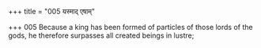 +++
title = "005 यस्माद् एषाम्"

+++
005	Because a king has been formed of particles of those lords of the gods, he therefore surpasses all created beings in lustre;